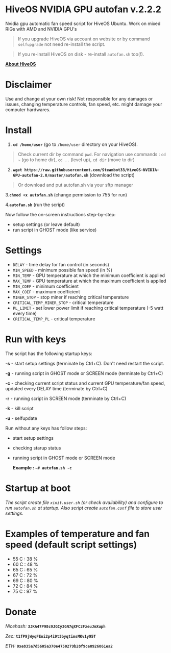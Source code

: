 # HiveOS NVIDIA GPU autofan v.2.2.2
Nvidia gpu automatic fan speed script for HiveOS Ubuntu. Work on mixed RIGs with AMD and NVIDIA GPU's

>If you upgrade HiveOS via account on website or by command ```selfupgrade``` not need re-install the script.

>If you re-install HiveOS on disk - re-install ```autofan.sh``` too(!).

[**About HiveОS**](https://goo.gl/qXNH54)

# Disclaimer
Use and change at your own risk! Not responsible for any damages or issues, changing temperature controls, fan speed, etc. might damage your computer hardwares.

# Install
1. **```cd /home/user```** (go to ```/home/user``` directory on your HiveOS).
>Check current dir by command ```pwd```. For navigation use commands : ```cd ~``` (go to home dir),  ```cd ..``` (level up), ```cd dir``` (move to dir)
2. **```wget https://raw.githubusercontent.com/Steambot33/HiveOS-NVIDIA-GPU-autofan-2.0/master/autofan.sh```** (download the script)
>Or download and put autofan.sh via your sftp manager

3.**```chmod +x autofan.sh```** (change permission to 755 for run)

4.**```autofan.sh```** (run the script)


Now follow the on-screen instructions step-by-step:
- setup settings (or leave default)
- run script in GHOST mode (like service)

# Settings
 - ```DELAY``` - time delay for fan control (in seconds)
 - ```MIN_SPEED``` - minimum possible fan speed (in %)
 - ```MIN_TEMP``` - GPU temperature at which the minimum coefficient is applied
 - ```MAX_TEMP``` - GPU temperature at which the maximum coefficient is applied
 - ```MIN_COEF``` - minimum coefficient
 - ```MAX_COEF``` - maximum coefficient
 - ```MINER_STOP``` - stop miner if reaching critical temperature
 - ```CRITICAL_TEMP_MINER_STOP``` - critical temperature
 - ```PL_LIMIT``` - set lower power limit if reaching critical temperature (-5 watt every time)
 - ```CRITICAL_TEMP_PL``` - critical temperature


# Run with keys
The script has the following startup keys:

**-s** 		- start setup settings (terminate by Ctrl+C). Don't need restart the script.

**-g** 		- running script in GHOST mode or SCREEN mode (terminate by Ctrl+C)

**-c** 		- checking current script status and current GPU temperature/fan speed, updated every DELAY time (terminate by Ctrl+C)

**-r** 		- running script in SCREEN mode (terminate by Ctrl+C)

**-k** 		- kill script

**-u**		- selfupdate

  Run without any keys has follow steps: 
  - start setup settings
  - checking starup status
  - running script in GHOST mode or SCREEN mode
	
	**Example : ```~# autofan.sh -c```**
	
# Startup at boot
*The script create file ```xinit.user.sh``` (or check availability) and configure to run ```autofan.sh``` at startup.
Also script create ```autofan.conf``` file to store user settings.*

# Examples of temperature and fan speed (default script settings)
- 55 C : 38 %
- 60 C : 48 %
- 65 C : 65 %
- 67 C : 72 %
- 69 C : 80 %
- 72 C : 84 %
- 75 C : 97 %

# Donate

*Nicehash:* **```3JKA47P98c9JGCy3GN7qXFC2FzeuJmXuph```**

*Zec:* **```t1fP9jWyqFEni2p4i9t3byqtimsMKv1y95T```**

*ETH:* **```0xe835a7d5605a370e4750279b28f9ce0926061ea2```**

	
